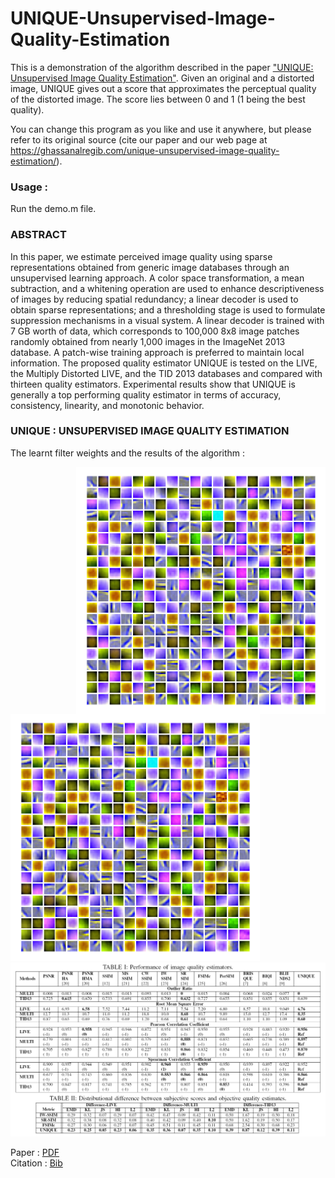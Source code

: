 # UNIQUE-Unsupervised-Image-Quality-Estimation

This is a demonstration of the algorithm described in the paper ["UNIQUE: Unsupervised Image Quality Estimation"](https://ghassanalregibdotcom.files.wordpress.com/2016/10/temel2016_spl1.pdf). Given an original and a distorted image, UNIQUE gives out a score 
that approximates the perceptual quality of the distorted image. The score lies between 0 and 1 (1 being the best quality).

You can change this program as you like and use it anywhere, but please refer to its original source (cite our paper and our web page at
https://ghassanalregib.com/unique-unsupervised-image-quality-estimation/).

### Usage :

Run the demo.m file. 

### ABSTRACT 

In this paper, we estimate perceived image quality using sparse representations obtained from generic image databases through an unsupervised learning approach. A color space transformation, a mean subtraction, and a whitening operation are used to enhance descriptiveness of images by reducing spatial redundancy; a linear decoder is used to obtain sparse representations; and a thresholding stage is used to formulate suppression mechanisms in a visual system. A linear decoder is trained with 7 GB
worth of data, which corresponds to 100,000 8x8 image patches randomly obtained from nearly 1,000 images in the ImageNet 2013 database. A patch-wise training approach is preferred to maintain local information. The proposed quality estimator UNIQUE is tested on the LIVE, the Multiply Distorted LIVE, and the TID 2013 databases and compared with thirteen quality estimators. Experimental results show that UNIQUE is generally a top performing quality estimator in terms of accuracy, consistency, linearity, and monotonic behavior.

### UNIQUE : UNSUPERVISED IMAGE QUALITY ESTIMATION

The learnt filter weights and the results of the algorithm :

<img style="float: right;" src="/Images/Visualization.png">  


![UNIQUE Filters](/Images/Visualization.png)
![Results Filters](/Images/Results.png)


Paper : [PDF](https://ghassanalregibdotcom.files.wordpress.com/2016/10/temel2016_spl1.pdf)  
Citation : [Bib](https://ghassanalregibdotcom.files.wordpress.com/2016/10/can_spl2016-bib.zip)


